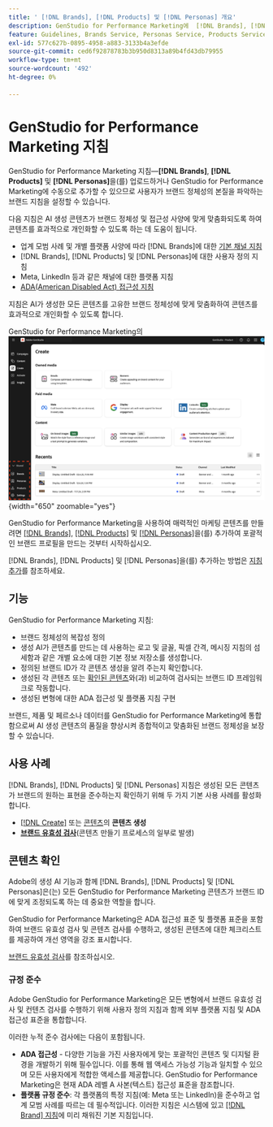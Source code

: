 ```yaml
---
title: ' [!DNL Brands], [!DNL Products] 및 [!DNL Personas] 개요'
description: GenStudio for Performance Marketing에  [!DNL Brands], [!DNL Products], and [!DNL Personas] 을(를) 추가하여 브랜드 표현의 모든 측면을 포함하는 포괄적인 브랜드 프로필을 만듭니다.
feature: Guidelines, Brands Service, Personas Service, Products Service
exl-id: 577c627b-0895-4958-a883-3133b4a3efde
source-git-commit: ced6f92878783b3b950d8313a89b4fd43db79955
workflow-type: tm+mt
source-wordcount: '492'
ht-degree: 0%

---
```


# GenStudio for Performance Marketing 지침

GenStudio for Performance Marketing 지침—**[!DNL Brands]**, **[!DNL Products]** 및 **[!DNL Personas]**&#x200B;을(를) 업로드하거나 GenStudio for Performance Marketing에 수동으로 추가할 수 있으므로 사용자가 브랜드 정체성의 본질을 파악하는 브랜드 지침을 설정할 수 있습니다.

다음 지침은 AI 생성 콘텐츠가 브랜드 정체성 및 접근성 사양에 맞게 맞춤화되도록 하여 콘텐츠를 효과적으로 개인화할 수 있도록 하는 데 도움이 됩니다.

* 업계 모범 사례 및 개별 플랫폼 사양에 따라 [!DNL Brands]에 대한 [기본 채널 지침](/help/user-guide/guidelines/brands.md#default-channel-guidelines)
* [!DNL Brands], [!DNL Products] 및 [!DNL Personas]에 대한 사용자 정의 지침
* Meta, LinkedIn 등과 같은 채널에 대한 플랫폼 지침
* [ADA(American Disabled Act) 접근성 지침](#compliance)

지침은 AI가 생성한 모든 콘텐츠를 고유한 브랜드 정체성에 맞게 맞춤화하여 콘텐츠를 효과적으로 개인화할 수 있도록 합니다.

GenStudio for Performance Marketing의 ![지침](/help/assets/guidelines.png){width="650" zoomable="yes"}

GenStudio for Performance Marketing을 사용하여 매력적인 마케팅 콘텐츠를 만들려면 [[!DNL Brands]](/help/user-guide/guidelines/brands.md), [[!DNL Products]](/help/user-guide/guidelines/products.md) 및 [[!DNL Personas]](/help/user-guide/guidelines/personas.md)을(를) 추가하여 포괄적인 브랜드 프로필을 만드는 것부터 시작하십시오.

[!DNL Brands], [!DNL Products] 및 [!DNL Personas]을(를) 추가하는 방법은 [지침 추가](/help/user-guide/guidelines/add-guidelines.md)를 참조하세요.

## 기능

GenStudio for Performance Marketing 지침:

* 브랜드 정체성의 복잡성 정의
* 생성 AI가 콘텐츠를 만드는 데 사용하는 로고 및 글꼴, 픽셀 간격, 메시징 지침의 섬세함과 같은 개별 요소에 대한 기본 정보 저장소를 생성합니다.
* 정의된 브랜드 ID가 각 콘텐츠 생성을 알려 주는지 확인합니다.
* 생성된 각 콘텐츠 또는 [확인된 콘텐츠](#brand-validation)와(과) 비교하여 검사되는 브랜드 ID 프레임워크로 작동합니다.
* 생성된 변형에 대한 ADA 접근성 및 플랫폼 지침 구현

브랜드, 제품 및 페르소나 데이터를 GenStudio for Performance Marketing에 통합함으로써 AI 생성 콘텐츠의 품질을 향상시켜 종합적이고 맞춤화된 브랜드 정체성을 보장할 수 있습니다.

## 사용 사례

[!DNL Brands], [!DNL Products] 및 [!DNL Personas] 지침은 생성된 모든 콘텐츠가 브랜드의 원하는 표현을 준수하는지 확인하기 위해 두 가지 기본 사용 사례를 활성화합니다.

* [[!DNL Create]](/help/user-guide/create/overview.md) 또는 [콘텐츠](/help/user-guide/content/overview.md)의 **콘텐츠 생성**
* [**브랜드 유효성 검사**](#brand-validation)(콘텐츠 만들기 프로세스의 일부로 발생)

## 콘텐츠 확인

Adobe의 생성 AI 기능과 함께 [!DNL Brands], [!DNL Products] 및 [!DNL Personas]은(는) 모든 GenStudio for Performance Marketing 콘텐츠가 브랜드 ID에 맞게 조정되도록 하는 데 중요한 역할을 합니다.

GenStudio for Performance Marketing은 ADA 접근성 표준 및 플랫폼 표준을 포함하여 브랜드 유효성 검사 및 콘텐츠 검사를 수행하고, 생성된 콘텐츠에 대한 체크리스트를 제공하여 개선 영역을 강조 표시합니다.

[브랜드 유효성 검사](/help/user-guide/guidelines/brand-validation.md)를 참조하십시오.

### 규정 준수

Adobe GenStudio for Performance Marketing은 모든 변형에서 브랜드 유효성 검사 및 컨텐츠 검사를 수행하기 위해 사용자 정의 지침과 함께 외부 플랫폼 지침 및 ADA 접근성 표준을 통합합니다.

이러한 누적 준수 검사에는 다음이 포함됩니다.

* **ADA 접근성** - 다양한 기능을 가진 사용자에게 맞는 포괄적인 콘텐츠 및 디지털 환경을 개발하기 위해 필수입니다. 이를 통해 웹 액세스 가능성 기능과 일치할 수 있으며 모든 사용자에게 적합한 액세스를 제공합니다. GenStudio for Performance Marketing은 현재 ADA 레벨 A 사본(텍스트) 접근성 표준을 참조합니다.
* **플랫폼 규정 준수**: 각 플랫폼의 특정 지침(예: Meta 또는 LinkedIn)을 준수하고 업계 모범 사례를 따르는 데 필수적입니다. 이러한 지침은 시스템에 있고 [[!DNL Brand] 지침](/help/user-guide/guidelines/brands.md#brands-guidelines)에 미리 채워진 기본 지침입니다.

